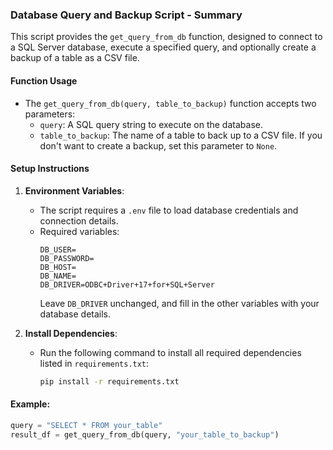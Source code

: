 ### Database Query and Backup Script - Summary

This script provides the `get_query_from_db` function, designed to connect to a SQL Server database, execute a specified query, and optionally create a backup of a table as a CSV file.

#### Function Usage

- The `get_query_from_db(query, table_to_backup)` function accepts two parameters:
  - `query`: A SQL query string to execute on the database.
  - `table_to_backup`: The name of a table to back up to a CSV file. If you don't want to create a backup, set this parameter to `None`.

#### Setup Instructions

1. **Environment Variables**:
   - The script requires a `.env` file to load database credentials and connection details.
   - Required variables:
     ```plaintext
     DB_USER=
     DB_PASSWORD=
     DB_HOST=
     DB_NAME=
     DB_DRIVER=ODBC+Driver+17+for+SQL+Server
     ```
     Leave `DB_DRIVER` unchanged, and fill in the other variables with your database details.

2. **Install Dependencies**:
   - Run the following command to install all required dependencies listed in `requirements.txt`:
     ```bash
     pip install -r requirements.txt
     ```

#### Example:
   ```python
   query = "SELECT * FROM your_table"
   result_df = get_query_from_db(query, "your_table_to_backup")
